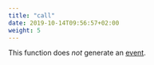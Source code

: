 ```yaml
---
title: "call"
date: 2019-10-14T09:56:57+02:00
weight: 5
---
```


This function does *not* generate an [event](../../events).
